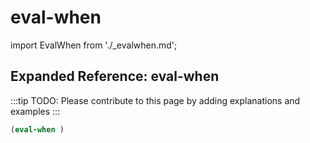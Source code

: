 # eval-when

import EvalWhen from './_evalwhen.md';

<EvalWhen />

## Expanded Reference: eval-when

:::tip
TODO: Please contribute to this page by adding explanations and examples
:::

```lisp
(eval-when )
```
